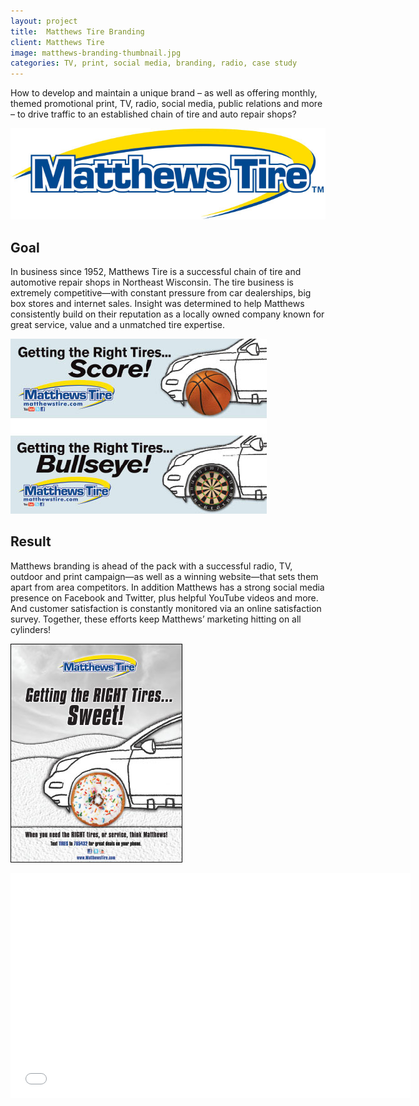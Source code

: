 ```yaml
---
layout: project
title:  Matthews Tire Branding
client: Matthews Tire
image: matthews-branding-thumbnail.jpg
categories: TV, print, social media, branding, radio, case study
---
```


How to develop and maintain a unique brand –&nbsp;as well as offering monthly, themed promotional print, TV, radio, social media, public relations and more – to drive traffic to an established chain of tire and auto repair shops?

![Matthews Logo](/img/matthews-logo.jpg)

## Goal

In business since 1952, Matthews Tire is a successful chain of tire and automotive repair shops in Northeast Wisconsin. The tire business is extremely competitive—with constant pressure from car dealerships, big box stores and internet sales. Insight was determined to help Matthews consistently build on their reputation as a locally owned company known for great service, value and a unmatched tire expertise.

![Matthews Billboards](/img/matthews-billboards.jpg)

## Result

Matthews branding is ahead of the pack with a successful radio, TV, outdoor and print campaign—as well as a winning website—that sets them apart from area competitors. In addition Matthews has a strong social media presence on Facebook and Twitter, plus helpful YouTube videos and more. And customer satisfaction is constantly monitored via an online satisfaction survey. Together, these efforts keep Matthews’ marketing hitting on all cylinders!

![Matthews Poster](/img/matthews-poster.jpg)
<iframe width="640" height="360" src="//www.youtube.com/embed/FZgdQvtaN_c" frameborder="0" allowfullscreen></iframe>